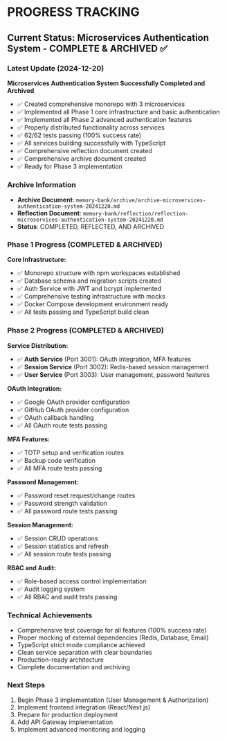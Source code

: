 # PROGRESS TRACKING

## Current Status: Microservices Authentication System - COMPLETE & ARCHIVED ✅

### Latest Update (2024-12-20)
**Microservices Authentication System Successfully Completed and Archived**
- ✅ Created comprehensive monorepo with 3 microservices
- ✅ Implemented all Phase 1 core infrastructure and basic authentication
- ✅ Implemented all Phase 2 advanced authentication features
- ✅ Properly distributed functionality across services
- ✅ 62/62 tests passing (100% success rate)
- ✅ All services building successfully with TypeScript
- ✅ Comprehensive reflection document created
- ✅ Comprehensive archive document created
- ✅ Ready for Phase 3 implementation

### Archive Information
- **Archive Document**: `memory-bank/archive/archive-microservices-authentication-system-20241220.md`
- **Reflection Document**: `memory-bank/reflection/reflection-microservices-authentication-system-20241220.md`
- **Status**: COMPLETED, REFLECTED, AND ARCHIVED

### Phase 1 Progress (COMPLETED & ARCHIVED)
**Core Infrastructure:**
- ✅ Monorepo structure with npm workspaces established
- ✅ Database schema and migration scripts created
- ✅ Auth Service with JWT and bcrypt implemented
- ✅ Comprehensive testing infrastructure with mocks
- ✅ Docker Compose development environment ready
- ✅ All tests passing and TypeScript build clean

### Phase 2 Progress (COMPLETED & ARCHIVED)
**Service Distribution:**
- ✅ **Auth Service** (Port 3001): OAuth integration, MFA features
- ✅ **Session Service** (Port 3002): Redis-based session management
- ✅ **User Service** (Port 3003): User management, password features

**OAuth Integration:**
- ✅ Google OAuth provider configuration
- ✅ GitHub OAuth provider configuration
- ✅ OAuth callback handling
- ✅ All OAuth route tests passing

**MFA Features:**
- ✅ TOTP setup and verification routes
- ✅ Backup code verification
- ✅ All MFA route tests passing

**Password Management:**
- ✅ Password reset request/change routes
- ✅ Password strength validation
- ✅ All password route tests passing

**Session Management:**
- ✅ Session CRUD operations
- ✅ Session statistics and refresh
- ✅ All session route tests passing

**RBAC and Audit:**
- ✅ Role-based access control implementation
- ✅ Audit logging system
- ✅ All RBAC and audit tests passing

### Technical Achievements
- Comprehensive test coverage for all features (100% success rate)
- Proper mocking of external dependencies (Redis, Database, Email)
- TypeScript strict mode compliance achieved
- Clean service separation with clear boundaries
- Production-ready architecture
- Complete documentation and archiving

### Next Steps
1. Begin Phase 3 implementation (User Management & Authorization)
2. Implement frontend integration (React/Next.js)
3. Prepare for production deployment
4. Add API Gateway implementation
5. Implement advanced monitoring and logging 